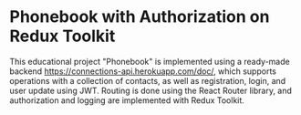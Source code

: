 # Phonebook with Authorization on Redux Toolkit
This educational project "Phonebook" is implemented using a ready-made backend https://connections-api.herokuapp.com/doc/, which supports operations with a collection of contacts, as well as registration, login, and user update using JWT. Routing is done using the React Router library, and authorization and logging are implemented with Redux Toolkit.
